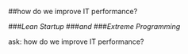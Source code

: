 <!-- .slide: data-background="resources/footer.svg" data-background-size="contain" data-background-position="bottom"  -->

##how do we improve IT performance?
  
###_Lean Startup_ <!-- .element: class="fragment"; style="color:maroon" -->
###_and_ <!-- .element: class="fragment"; style="color:maroon" -->
###_Extreme Programming_ <!-- .element: class="fragment"; style="color:maroon" -->

<aside class="notes">
  <p>
    ask: how do we improve IT performance?
  </p>
</aside>
